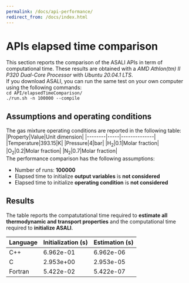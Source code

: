 ```yaml
---
permalink: /docs/api-performance/
redirect_from: /docs/index.html
---
```


# **APIs elapsed time comparison**  
This section reports the comparison of the ASALI APIs in term of computational time. These results are obtained with a *AMD Athlon(tm) II P320 Dual-Core Processor* with *Ubuntu 20.04.1 LTS*.   
If you download ASALI, you can run the same test on your own computer using the following commands:  
`cd API/elapsedTimeComparison/`  
`./run.sh -n 100000 --compile`  
## Assumptions and operating conditions
The gas mixture operating conditions are reported in the following table:
|Property|Value|Unit dimension|
|--------|-----|--------------|
|Temperature|393.15|K|
|Pressure|4|bar|
|H<sub>2</sub>|0.1|Molar fraction|
|O<sub>2</sub>|0.2|Molar fraction|
|N<sub>2</sub>|0.7|Molar fraction|  
The performance comparison has the following assumptions: 
* Number of runs: **100000**  
* Elapsed time to initialize **output variables** is **not considered**  
* Elapsed time to initialize **operating condition** is **not considered** 
## Results  
The table reports the compatutational time required to **estimate all thermodynamic and transport properties** and the computational time required to **initialize ASALI**.

|Language|Initialization (s)|Estimation (s)|
|--------|----------------|-------------------|
|C++|6.962e-01|6.962e-06| 
|C|2.953e+00|2.953e-05| 
|Fortran|5.422e-02|5.422e-07|
